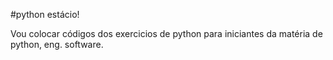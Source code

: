 #python estácio!


Vou colocar códigos dos exercicios de python para iniciantes da matéria de python, eng. software.
